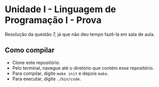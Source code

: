 # Unidade I - Linguagem de Programação I - Prova
Resolução da questão 7, já que não deu tempo fazê-la em sala de aula.

## Como compilar
* Clone este repositório.
* Pelo terminal, navegue até o diretório que contém esse repositório.
* Para compilar, digite <code>make init</code> e depois <code>make</code>.
* Para executar, digite <code>./bin/code</code>.
